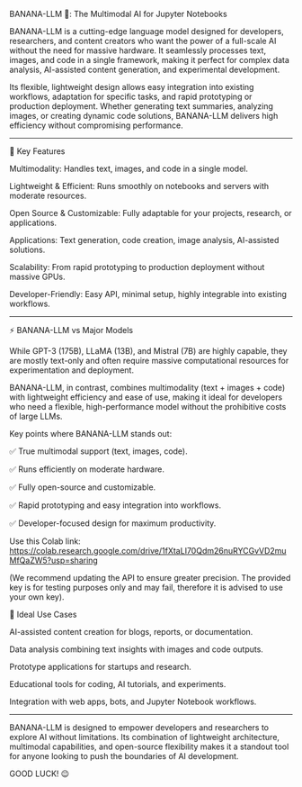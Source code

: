 BANANA-LLM 🍌: The Multimodal AI for Jupyter Notebooks

BANANA-LLM is a cutting-edge language model designed for developers, researchers, and content creators who want the power of a full-scale AI without the need for massive hardware. It seamlessly processes text, images, and code in a single framework, making it perfect for complex data analysis, AI-assisted content generation, and experimental development.

Its flexible, lightweight design allows easy integration into existing workflows, adaptation for specific tasks, and rapid prototyping or production deployment. Whether generating text summaries, analyzing images, or creating dynamic code solutions, BANANA-LLM delivers high efficiency without compromising performance.

---

🌟 Key Features

Multimodality: Handles text, images, and code in a single model.

Lightweight & Efficient: Runs smoothly on notebooks and servers with moderate resources.

Open Source & Customizable: Fully adaptable for your projects, research, or applications.

Applications: Text generation, code creation, image analysis, AI-assisted solutions.

Scalability: From rapid prototyping to production deployment without massive GPUs.

Developer-Friendly: Easy API, minimal setup, highly integrable into existing workflows.



---

⚡ BANANA-LLM vs Major Models

While GPT-3 (175B), LLaMA (13B), and Mistral (7B) are highly capable, they are mostly text-only and often require massive computational resources for experimentation and deployment.

BANANA-LLM, in contrast, combines multimodality (text + images + code) with lightweight efficiency and ease of use, making it ideal for developers who need a flexible, high-performance model without the prohibitive costs of large LLMs.

Key points where BANANA-LLM stands out:

✅ True multimodal support (text, images, code).

✅ Runs efficiently on moderate hardware.

✅ Fully open-source and customizable.

✅ Rapid prototyping and easy integration into workflows.

✅ Developer-focused design for maximum productivity.



Use this Colab link:
https://colab.research.google.com/drive/1fXtaLI70Qdm26nuRYCGvVD2muMfQaZW5?usp=sharing

(We recommend updating the API to ensure greater precision. The provided key is for testing purposes only and may fail, therefore it is advised to use your own key).


🚀 Ideal Use Cases

AI-assisted content creation for blogs, reports, or documentation.

Data analysis combining text insights with images and code outputs.

Prototype applications for startups and research.

Educational tools for coding, AI tutorials, and experiments.

Integration with web apps, bots, and Jupyter Notebook workflows.



---

BANANA-LLM is designed to empower developers and researchers to explore AI without limitations. Its combination of lightweight architecture, multimodal capabilities, and open-source flexibility makes it a standout tool for anyone looking to push the boundaries of AI development.

GOOD LUCK! 😉
